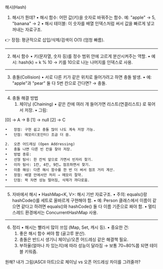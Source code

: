 해시(Hash)

1. 해시가 뭔데?
	•	해시 함수: 어떤 값(키)을 숫자로 바꿔주는 함수.
예: "apple" → 5, "banana" → 2
	•	해시 테이블: 이 숫자를 배열 인덱스처럼 써서 값을 빠르게 넣고 꺼내는 자료구조.

👉 장점: 평균적으로 삽입/삭제/검색이 O(1) (엄청 빠름).

---

2. 해시 함수
	•	키(문자열, 숫자 등)를 정수 범위 안에 고르게 분산시켜주는 역할.
	•	예시: hash(k) = k % 10 → 키를 10으로 나눈 나머지를 인덱스로 사용.

---

3. 충돌(Collision)
	•	서로 다른 키가 같은 위치로 들어가려고 하면 충돌 발생.
	•	예: "apple"과 "pear" 둘 다 5번 칸으로 간다면? → 충돌.

---

4. 충돌 해결 방법
	1.	체이닝 (Chaining)
	•	같은 칸에 여러 개 들어가면 리스트(연결리스트) 로 묶어서 저장.
	•	그림:

[0] -> A -> B
[1] -> null
[2] -> C


	•	장점: 구현 쉽고 충돌 많이 나도 계속 저장 가능.
	•	단점: 메모리(포인터) 조금 더 씀.

	2.	오픈 어드레싱 (Open Addressing)
	•	충돌 나면 다른 빈 칸을 찾아 저장.
	•	방법 종류:
	•	선형 탐사: 한 칸씩 앞으로 가면서 빈자리 찾기.
	•	이차 탐사: 1칸, 4칸, 9칸… 점프하면서 찾기.
	•	이중 해싱: 다른 해시 함수를 한 번 더 써서 점프 거리 계산.
	•	장점: 배열 안에서만 처리 → 메모리 절약.
	•	단점: 꽉 차면 성능 떨어짐, 삭제가 까다로움.

---

5. 자바에서 해시
	•	HashMap<K, V>: 해시 기반 자료구조.
	•	주의: equals()랑 hashCode()를 세트로 올바르게 구현해야 함.
	•	예: Person 클래스에서 이름이 같으면 같다고 하려면
equals()와 hashCode() 둘 다 이름 기준으로 짜야 함.
	•	멀티스레드 환경에서는 ConcurrentHashMap 사용.

---

6. 정리
	•	해시는 빨라서 많이 쓰임 (Map, Set, 캐시 등).
	•	중요한 건:
	1.	좋은 해시 함수 써야 함 (골고루 분산).
	2.	충돌은 반드시 생기니 체이닝/오픈 어드레싱 같은 해결책 필요.
	3.	부하율(얼마나 차 있는지)에 따라 성능이 달라짐 → 보통 70~80%쯤 되면 테이블 키워줌.



원해? 내가 그림(ASCII 아트)으로 체이닝 vs 오픈 어드레싱 차이를 그려줄까?
